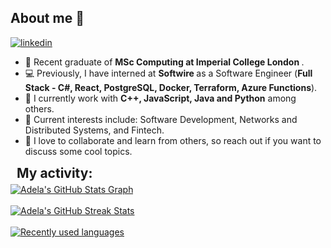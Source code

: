 ## About me 👋

<div style="display: flex; align-items: center; justify-content: space-between;">
  <a  href="https://www.linkedin.com/in/adela-viskova/" target="_blank">
    <img src="https://img.shields.io/badge/Linked%20In-0A66C2.svg?style=for-the-badge&logo=linkedin&logoColor=white" alt="linkedin"/>
  </a>
</div>

* 🧠 Recent graduate of <b> MSc Computing at Imperial College London </b>.
* 💻 Previously, I have interned at <b> Softwire </b> as a Software Engineer (<b>Full Stack - C#, React, PostgreSQL, Docker, Terraform, Azure Functions</b>).
* 🌱 I currently work with <b>C++, JavaScript, Java and Python</b> among others.
* 🔭 Current interests include: Software Development, Networks and Distributed Systems, and Fintech.
* 💬 I love to collaborate and learn from others, so reach out if you want to discuss some cool topics.

<div align="left">
  
  <h2 align="left" style="margin: 5px 10px;">My activity:</h2> 

  <a href="https://github.com/adela140/adela140">
    <img align="center" src="https://github-profile-summary-cards.vercel.app/api/cards/profile-details?username=adela140&theme=tokyonight&hide_border=true)](https://github.com/adela140" alt="Adela's GitHub Stats Graph"/>
  </a>
  <br><br>
  <a href="https://github.com/adela140/adela140">
    <img align="center" src="https://github-readme-streak-stats.herokuapp.com/?user=adela140&theme=tokyonight" alt="Adela's GitHub Streak Stats"/>
  </a>
  <br><br>
  <a href="https://github.com/adela140/adela140">
    <img align="center" src="https://github-readme-stats.vercel.app/api/top-langs/?username=adela140&layout=compact&width=600&custom_title=What%20I%27ve%20been%20using%20recently&theme=tokyonight&hide_border=true" alt="Recently used languages"/>
  </a>
  
</div>

